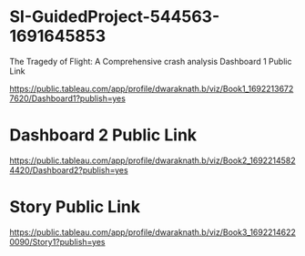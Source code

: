 # SI-GuidedProject-544563-1691645853
The Tragedy of Flight: A Comprehensive crash analysis
 Dashboard 1 Public Link

https://public.tableau.com/app/profile/dwaraknath.b/viz/Book1_16922136727620/Dashboard1?publish=yes 

# Dashboard 2 Public Link

https://public.tableau.com/app/profile/dwaraknath.b/viz/Book2_16922145824420/Dashboard2?publish=yes 

# Story Public Link

https://public.tableau.com/app/profile/dwaraknath.b/viz/Book3_16922146220090/Story1?publish=yes 

